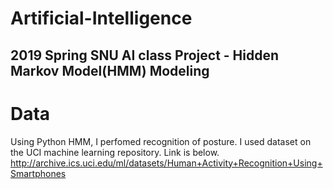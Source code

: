 # Artificial-Intelligence
2019 Spring SNU AI class Project - Hidden Markov Model(HMM) Modeling
-----------------------------------------------
# Data
Using Python HMM, I perfomed recognition of posture.
I used dataset on the UCI machine learning repository. Link is below.
http://archive.ics.uci.edu/ml/datasets/Human+Activity+Recognition+Using+Smartphones

